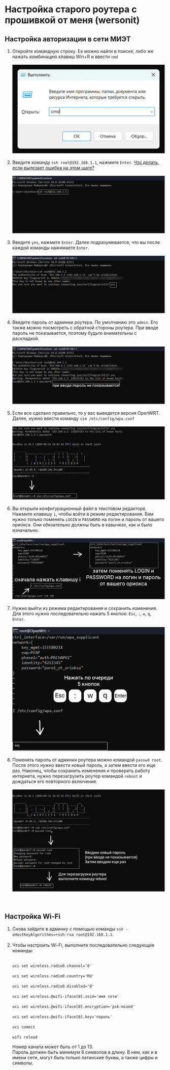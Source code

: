 # Настройка старого роутера с прошивкой от меня (wersonit)<br>

## Настройка авторизации в сети МИЭТ<br>

1. Откройте командную строку. Ее можно найти в поиске, либо же нажать комбинацию клавиш Win+R и ввести `cmd`<br><br>
![Шаг 1](/images/wersonit/wersonit_old_8021x_auth_1.jpg)<br><br>
2. Введите команду `ssh root@192.168.1.1`, нажмите `Enter`. [Что делать, если вылезает ошибка на этом шаге?](/setup/troubleshooting.md)<br><br>
![Шаг 2](/images/wersonit/wersonit_old_8021x_auth_2.jpg)<br><br>
3. Введите `yes`, нажмите `Enter`. Далее подразумевается, что вы после каждой команды нажимаете `Enter`.<br><br>
![Шаг 3](/images/wersonit/wersonit_old_8021x_auth_3.jpg)<br><br>
4. Введите пароль от админки роутера. По умолчанию это `admin`. Его также можно посмотреть с обратной стороны роутера. При вводе пароль не показывается, поэтому будьте внимательны с раскладкой.<br><br>
![Шаг 4](/images/wersonit/wersonit_old_8021x_auth_4.jpg)<br><br>
5. Если все сделано правильно, то у вас выведется версия OpenWRT. Далее, нужно ввести команду `vim /etc/config/wpa.conf`<br><br>
![Шаг 5](/images/wersonit/wersonit_old_8021x_auth_5.jpg)<br><br>
6. Вы открыли конфигурационный файл в текстовом редакторе. Нажмите клавишу `i`, чтобы войти в режим редактирования. Вам нужно только поменять `LOGIN` и `PASSWORD` на логин и пароль от вашего ориокса. Они обязательно должны быть в кавычках, как и было изначально.<br><br>
![Шаг 6](/images/wersonit/wersonit_old_8021x_auth_6.jpg)<br><br>
7. Нужно выйти из режима редактирования и сохранить изменения. Для этого нужно последовательно нажать 5 кнопок: `Esc`, `:`, `w`, `q`, `Enter`.<br><br>
![Шаг 7](/images/wersonit/wersonit_old_8021x_auth_7.jpg)<br><br>
8. Поменять пароль от админки роутера можно командой `passwd root`. После этого нужно ввести новый пароль, а затем ввести его еще раз. Наконец, чтобы сохранить изменения и проверить работу интернета, нужно перезагрузить роутер командой `reboot` и дождаться его повторного включения.<br><br>
![Шаг 8](/images/wersonit/wersonit_old_8021x_auth_8.jpg)<br><br><br>


## Настройка Wi-Fi<br>

1. Снова зайдите в админку с помощью команды `ssh -oHostKeyAlgorithms=+ssh-rsa root@192.168.1.1`.<br><br>
2. Чтобы настроить Wi-Fi, выполните последовательно следующие команды: <br><br>
   ```
   uci set wireless.radio0.channel='8'
   
   uci set wireless.radio0.country='RU'
   
   uci set wireless.radio0.disabled='0'
    
   uci set wireless.@wifi-iface[0].ssid='имя сети'
   
   uci set wireless.@wifi-iface[0].encryption='psk-mixed'
   
   uci set wireless.@wifi-iface[0].key='пароль'

   uci commit
   
   wifi reload
   ```
   Номер канала может быть от 1 до 13. <br>
   Пароль должен быть минимум 8 символов в длину. В нем, как и в имени сети, могут быть только латинские буквы, а также цифры и символы. <br>
